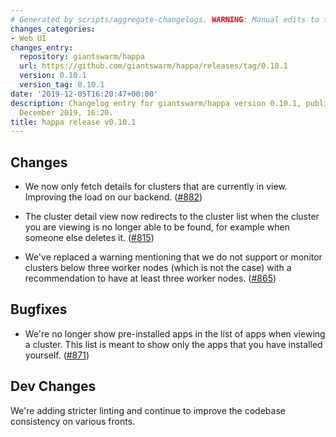 ```yaml
---
# Generated by scripts/aggregate-changelogs. WARNING: Manual edits to this files will be overwritten.
changes_categories:
- Web UI
changes_entry:
  repository: giantswarm/happa
  url: https://github.com/giantswarm/happa/releases/tag/0.10.1
  version: 0.10.1
  version_tag: 0.10.1
date: '2019-12-05T16:20:47+00:00'
description: Changelog entry for giantswarm/happa version 0.10.1, published on 05
  December 2019, 16:20.
title: happa release v0.10.1
---
```


## Changes
- We now only fetch details for clusters that are currently in view. Improving
the load on our backend. ([#882](https://github.com/giantswarm/happa/pull/882))

- The cluster detail view now redirects to the cluster list when the cluster you are 
viewing is no longer able to be found, for example when someone else deletes it. ([#815](https://github.com/giantswarm/happa/pull/815))

- We've replaced a warning mentioning that we do not support or monitor clusters 
below three worker nodes (which is not the case) with a recommendation to have 
at least three worker nodes. ([#865](https://github.com/giantswarm/happa/pull/865))

## Bugfixes
- We're no longer show pre-installed apps in the list of apps when viewing a cluster.
This list is meant to show only the apps that you have installed yourself. ([#871](https://github.com/giantswarm/happa/pull/871))

## Dev Changes 
We're adding stricter linting and continue to improve the codebase consistency
on various fronts.
